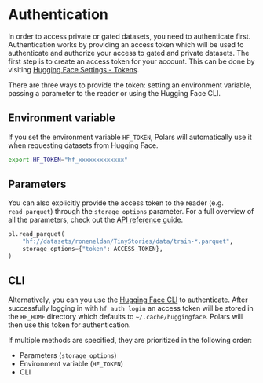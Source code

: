 # Authentication

In order to access private or gated datasets, you need to authenticate first. Authentication works by providing an access token which will be used to authenticate and authorize your access to gated and private datasets. The first step is to create an access token for your account. This can be done by visiting [Hugging Face Settings - Tokens](https://huggingface.co/settings/tokens).

There are three ways to provide the token: setting an environment variable, passing a parameter to the reader or using the Hugging Face CLI.

## Environment variable

If you set the environment variable `HF_TOKEN`, Polars will automatically use it when requesting datasets from Hugging Face.

```bash
export HF_TOKEN="hf_xxxxxxxxxxxxx"
```

## Parameters

You can also explicitly provide the access token to the reader (e.g. `read_parquet`) through the `storage_options` parameter. For a full overview of all the parameters, check out the [API reference guide](https://docs.pola.rs/api/python/stable/reference/api/polars.read_parquet.html).

```python
pl.read_parquet(
    "hf://datasets/roneneldan/TinyStories/data/train-*.parquet",
    storage_options={"token": ACCESS_TOKEN},
)
```

## CLI

Alternatively, you can you use the [Hugging Face CLI](/docs/huggingface_hub/en/guides/cli) to  authenticate. After successfully logging in with `hf auth login` an access token will be stored in the `HF_HOME` directory which defaults to `~/.cache/huggingface`. Polars will then use this token for authentication.

If multiple methods are specified, they are prioritized in the following order:

- Parameters (`storage_options`)
- Environment variable (`HF_TOKEN`)
- CLI
